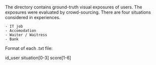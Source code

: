 The directory contains ground-truth visual exposures of users. The exposures were evaluated by crowd-sourcing. There are four situations considered in experiences.

	- IT job
	- Accomodation
	- Waiter / Waitress
	- Bank

Format of each .txt file:

id_user		situation[0-3]		score[1-6] 